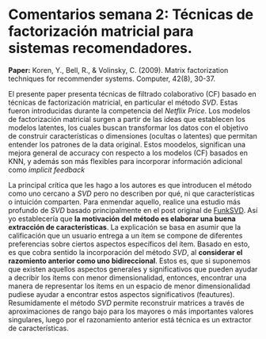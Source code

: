 # Comentarios semana 2: Técnicas de factorización matricial para sistemas recomendadores.

**Paper:** Koren, Y., Bell, R., & Volinsky, C. (2009). Matrix factorization techniques for recommender systems. Computer, 42(8), 30-37.

El presente paper presenta técnicas de filtrado colaborativo (CF) basado en técnicas de factorización matricial, en particular el método *SVD*. Estas fueron introducidas durante la competencia del *Netflix Price*. Los modelos de factorización matricial surgen a partir de las ideas que establecen los modelos latentes, los cuales buscan transformar los datos con el objetivo de construir características o dimensiones (ocultas o latentes) que permitan entender los patrones de la data original. Estos moodelos, significan una mejora general de accuracy con respecto a los modelos (CF) basados en KNN, y además son más flexibles para incorporar información adicional como *implicit feedback*

La principal crítica que les hago a los autores es que introducen el método como uno cercano a *SVD* pero no describen por qué, ni que características o intuición comparten. Para enmendar aquello, realice una estudio más profundo de *SVD* basado principalmente en el post original de [FunkSVD](https://sifter.org/~simon/journal/20061211.html). Así yo establecería que **la motivación del método es elaborar una buena extracción de características**. La explicación se basa en asumir que la calificación que un usuario entrega a un ítem se compone de diferentes preferencias sobre ciertos aspectos específicos del ítem. Basado en esto, es que cobra sentido la incorporación del método *SVD*, al **considerar el razomiento anterior como uno bidireccional**. Estos es, que si suponemos que existen aquellos aspectos generales y significativos que pueden ayudar a decribir los ítems con menor dimensionalidad, entonces, encontrar una manera de representar los ítems en un espacio de menor dimensionalidad pudiese ayudar a encontrar estos aspectos significativos (feautures). Resumidamente el método *SVD* permite reconstruir matrices a través de aproximaciones de rango bajo para los mayores o más importantes valores singulares, luego por el razonamiento anterior está técnica es un extractor de características.
